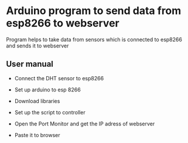 # Arduino program to send data from esp8266 to webserver
Program helps to take data from sensors which is connected to esp8266 and sends it to webserver 
## User manual
+ Connect the DHT sensor to esp8266

+ Set up arduino to esp 8266

+ Download libraries

+ Set up the script to controller

+ Open the Port Monitor and get the IP adress of webserver

+ Paste it to browser



